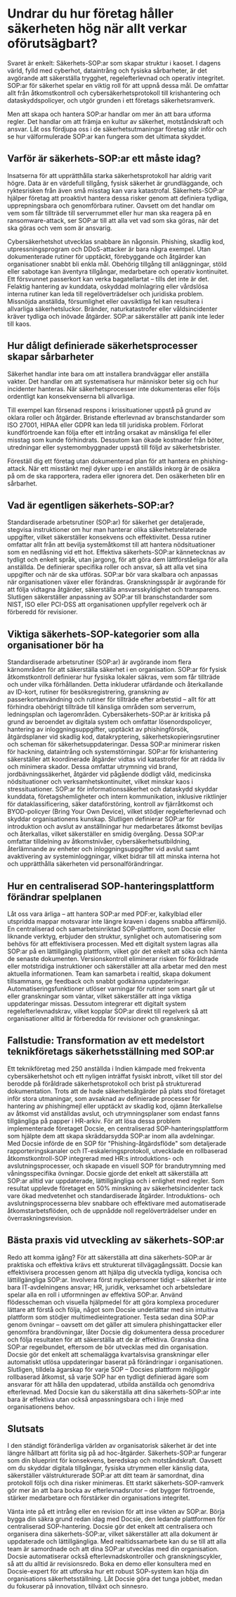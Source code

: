 # Undrar du hur företag håller säkerheten hög när allt verkar oförutsägbart?

Svaret är enkelt: Säkerhets-SOP:ar som skapar struktur i kaoset. I dagens värld, fylld med cyberhot, dataintrång och fysiska sårbarheter, är det avgörande att säkerställa trygghet, regelefterlevnad och operativ integritet. SOP:ar för säkerhet spelar en viktig roll för att uppnå dessa mål. De omfattar allt från åtkomstkontroll och cybersäkerhetsprotokoll till krishantering och dataskyddspolicyer, och utgör grunden i ett företags säkerhetsramverk.

Men att skapa och hantera SOP:ar handlar om mer än att bara utforma regler. Det handlar om att främja en kultur av säkerhet, motståndskraft och ansvar. Låt oss fördjupa oss i de säkerhetsutmaningar företag står inför och se hur välformulerade SOP:ar kan fungera som det ultimata skyddet.

## Varför är säkerhets-SOP:ar ett måste idag?

Insatserna för att upprätthålla starka säkerhetsprotokoll har aldrig varit högre. Data är en värdefull tillgång, fysisk säkerhet är grundläggande, och ryktesrisken från även små misstag kan vara katastrofal. Säkerhets-SOP:ar hjälper företag att proaktivt hantera dessa risker genom att definiera tydliga, upprepningsbara och genomförbara rutiner. Oavsett om det handlar om vem som får tillträde till serverrummet eller hur man ska reagera på en ransomware-attack, ser SOP:ar till att alla vet vad som ska göras, när det ska göras och vem som är ansvarig.

Cybersäkerhetshot utvecklas snabbare än någonsin. Phishing, skadlig kod, utpressningsprogram och DDoS-attacker är bara några exempel. Utan dokumenterade rutiner för upptäckt, förebyggande och åtgärder kan organisationer snabbt bli enkla mål. Obehörig tillgång till anläggningar, stöld eller sabotage kan äventyra tillgångar, medarbetare och operativ kontinuitet. Ett försvunnet passerkort kan verka bagatellartat – tills det inte är det. Felaktig hantering av kunddata, oskyddad molnlagring eller vårdslösa interna rutiner kan leda till regelöverträdelser och juridiska problem. Missnöjda anställda, försumlighet eller oavsiktliga fel kan resultera i allvarliga säkerhetsluckor. Bränder, naturkatastrofer eller våldsincidenter kräver tydliga och inövade åtgärder. SOP:ar säkerställer att panik inte leder till kaos.

## Hur dåligt definierade säkerhetsprocesser skapar sårbarheter

Säkerhet handlar inte bara om att installera brandväggar eller anställa vakter. Det handlar om att systematisera hur människor beter sig och hur incidenter hanteras. När säkerhetsprocesser inte dokumenteras eller följs ordentligt kan konsekvenserna bli allvarliga.

Till exempel kan försenad respons i krissituationer uppstå på grund av oklara roller och åtgärder. Bristande efterlevnad av branschstandarder som ISO 27001, HIPAA eller GDPR kan leda till juridiska problem. Förlorat kundförtroende kan följa efter ett intrång orsakat av mänskliga fel eller misstag som kunde förhindrats. Dessutom kan ökade kostnader från böter, utredningar eller systemombyggnader uppstå till följd av säkerhetsbrister.

Föreställ dig ett företag utan dokumenterad plan för att hantera en phishing-attack. När ett misstänkt mejl dyker upp i en anställds inkorg är de osäkra på om de ska rapportera, radera eller ignorera det. Den osäkerheten blir en sårbarhet.

## Vad är egentligen säkerhets-SOP:ar?

Standardiserade arbetsrutiner (SOP:ar) för säkerhet ger detaljerade, stegvisa instruktioner om hur man hanterar olika säkerhetsrelaterade uppgifter, vilket säkerställer konsekvens och effektivitet. Dessa rutiner omfattar allt från att bevilja systemåtkomst till att hantera nödsituationer som en nedlåsning vid ett hot. Effektiva säkerhets-SOP:ar kännetecknas av tydligt och enkelt språk, utan jargong, för att göra dem lättförståeliga för alla anställda. De definierar specifika roller och ansvar, så att alla vet sina uppgifter och när de ska utföras. SOP:ar bör vara skalbara och anpassas när organisationen växer eller förändras. Granskningsspår är avgörande för att följa vidtagna åtgärder, säkerställa ansvarsskyldighet och transparens. Slutligen säkerställer anpassning av SOP:ar till branschstandarder som NIST, ISO eller PCI-DSS att organisationen uppfyller regelverk och är förberedd för revisioner.

## Viktiga säkerhets-SOP-kategorier som alla organisationer bör ha

Standardiserade arbetsrutiner (SOP:ar) är avgörande inom flera kärnområden för att säkerställa säkerhet i en organisation. SOP:ar för fysisk åtkomstkontroll definierar hur fysiska lokaler säkras, vem som får tillträde och under vilka förhållanden. Detta inkluderar utfärdande och återkallande av ID-kort, rutiner för besöksregistrering, granskning av passerkortanvändning och rutiner för tillträde efter arbetstid – allt för att förhindra obehörigt tillträde till känsliga områden som serverrum, ledningsplan och lagerområden. Cybersäkerhets-SOP:ar är kritiska på grund av beroendet av digitala system och omfattar lösenordspolicyer, hantering av inloggningsuppgifter, upptäckt av phishingförsök, åtgärdsplaner vid skadlig kod, datakryptering, säkerhetskopieringsrutiner och scheman för säkerhetsuppdateringar. Dessa SOP:ar minimerar risken för hackning, dataintrång och systemstörningar. SOP:ar för krishantering säkerställer att koordinerade åtgärder vidtas vid katastrofer för att rädda liv och minimera skador. Dessa omfattar utrymning vid brand, jordbävningssäkerhet, åtgärder vid pågående dödligt våld, medicinska nödsituationer och verksamhetskontinuitet, vilket minskar kaos i stressituationer. SOP:ar för informationssäkerhet och dataskydd skyddar kunddata, företagshemligheter och intern kommunikation, inklusive riktlinjer för dataklassificering, säker dataförstöring, kontroll av fjärråtkomst och BYOD-policyer (Bring Your Own Device), vilket stödjer regelefterlevnad och skyddar organisationens kunskap. Slutligen definierar SOP:ar för introduktion och avslut av anställningar hur medarbetares åtkomst beviljas och återkallas, vilket säkerställer en smidig övergång. Dessa SOP:ar omfattar tilldelning av åtkomstnivåer, cybersäkerhetsutbildning, återlämnande av enheter och inloggningsuppgifter vid avslut samt avaktivering av systeminloggningar, vilket bidrar till att minska interna hot och upprätthålla säkerheten vid personalförändringar.

## Hur en centraliserad SOP-hanteringsplattform förändrar spelplanen

Låt oss vara ärliga – att hantera SOP:ar med PDF:er, kalkylblad eller utspridda mappar motsvarar inte längre kraven i dagens snabba affärsmiljö. En centraliserad och samarbetsinriktad SOP-plattform, som Docsie eller liknande verktyg, erbjuder den struktur, synlighet och automatisering som behövs för att effektivisera processen. Med ett digitalt system lagras alla SOP:ar på en lättillgänglig plattform, vilket gör det enkelt att söka och hämta de senaste dokumenten. Versionskontroll eliminerar risken för föråldrade eller motstridiga instruktioner och säkerställer att alla arbetar med den mest aktuella informationen. Team kan samarbeta i realtid, skapa dokument tillsammans, ge feedback och snabbt godkänna uppdateringar. Automatiseringsfunktioner utlöser varningar för rutiner som snart går ut eller granskningar som väntar, vilket säkerställer att inga viktiga uppdateringar missas. Dessutom integrerar ett digitalt system regelefterlevnadskrav, vilket kopplar SOP:ar direkt till regelverk så att organisationer alltid är förberedda för revisioner och granskningar.

## Fallstudie: Transformation av ett medelstort teknikföretags säkerhetsställning med SOP:ar

Ett teknikföretag med 250 anställda i Indien kämpade med frekventa cybersäkerhetshot och ett nyligen inträffat fysiskt inbrott, vilket till stor del berodde på föråldrade säkerhetsprotokoll och brist på strukturerad dokumentation. Trots att de hade säkerhetsåtgärder på plats stod företaget inför stora utmaningar, som avsaknad av definierade processer för hantering av phishingmejl eller upptäckt av skadlig kod, ojämn återkallelse av åtkomst vid anställdas avslut, och utrymningsplaner som endast fanns tillgängliga på papper i HR-arkiv. För att lösa dessa problem implementerade företaget Docsie, en centraliserad SOP-hanteringsplattform som hjälpte dem att skapa skräddarsydda SOP:ar inom alla avdelningar. Med Docsie införde de en SOP för "Phishing-åtgärdsflöde" som detaljerade rapporteringskanaler och IT-eskaleringsprotokoll, utvecklade en rollbaserad åtkomstkontroll-SOP integrerad med HR:s introduktions- och avslutningsprocesser, och skapade en visuell SOP för brandutrymning med våningsspecifika övningar. Docsie gjorde det enkelt att säkerställa att SOP:ar alltid var uppdaterade, lättillgängliga och i enlighet med regler. Som resultat upplevde företaget en 50% minskning av säkerhetsincidenter tack vare ökad medvetenhet och standardiserade åtgärder. Introduktions- och avslutningsprocesserna blev snabbare och effektivare med automatiserade åtkomstarbetsflöden, och de uppnådde noll regelöverträdelser under en överraskningsrevision.

## Bästa praxis vid utveckling av säkerhets-SOP:ar

Redo att komma igång? För att säkerställa att dina säkerhets-SOP:ar är praktiska och effektiva krävs ett strukturerat tillvägagångssätt. Docsie kan effektivisera processen genom att hjälpa dig utveckla tydliga, koncisa och lättillgängliga SOP:ar. Involvera först nyckelpersoner tidigt – säkerhet är inte bara IT-avdelningens ansvar; HR, juridik, verksamhet och arbetsledare spelar alla en roll i utformningen av effektiva SOP:ar. Använd flödesscheman och visuella hjälpmedel för att göra komplexa procedurer lättare att förstå och följa, något som Docsie underlättar med sin intuitiva plattform som stödjer multimedieintegrationer. Testa sedan dina SOP:ar genom övningar – oavsett om det gäller att simulera phishingattacker eller genomföra brandövningar, låter Docsie dig dokumentera dessa procedurer och följa resultaten för att säkerställa att de är effektiva. Granska dina SOP:ar regelbundet, eftersom de bör utvecklas med din organisation. Docsie gör det enkelt att schemalägga kvartalsvisa granskningar eller automatiskt utlösa uppdateringar baserat på förändringar i organisationen. Slutligen, tilldela ägarskap för varje SOP – Docsies plattform möjliggör rollbaserad åtkomst, så varje SOP har en tydligt definierad ägare som ansvarar för att hålla den uppdaterad, utbilda anställda och genomdriva efterlevnad. Med Docsie kan du säkerställa att dina säkerhets-SOP:ar inte bara är effektiva utan också anpassningsbara och i linje med organisationens behov.

## Slutsats

I den ständigt föränderliga världen av organisatorisk säkerhet är det inte längre hållbart att förlita sig på ad hoc-åtgärder. Säkerhets-SOP:ar fungerar som din blueprint för konsekvens, beredskap och motståndskraft. Oavsett om du skyddar digitala tillgångar, fysiska utrymmen eller känslig data, säkerställer välstrukturerade SOP:ar att ditt team är samordnat, dina protokoll följs och dina risker minimeras. Ett starkt säkerhets-SOP-ramverk gör mer än att bara bocka av efterlevnadsrutor – det bygger förtroende, stärker medarbetare och förstärker din organisations integritet.

Vänta inte på ett intrång eller en revision för att inse vikten av SOP:ar. Börja bygga din säkra grund redan idag med Docsie, den ledande plattformen för centraliserad SOP-hantering. Docsie gör det enkelt att centralisera och organisera dina säkerhets-SOP:ar, vilket säkerställer att alla dokument är uppdaterade och lättillgängliga. Med realtidssamarbete kan du se till att alla team är samordnade och att dina SOP:ar utvecklas med din organisation. Docsie automatiserar också efterlevnadskontroller och granskningscykler, så att du alltid är revisionsredo. Boka en demo eller konsultera med en Docsie-expert för att utforska hur ett robust SOP-system kan höja din organisations säkerhetsställning. Låt Docsie göra det tunga jobbet, medan du fokuserar på innovation, tillväxt och sinnesro.